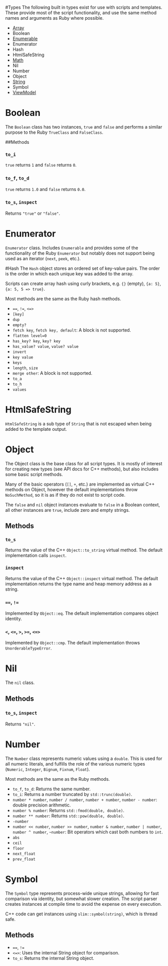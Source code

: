 #Types
The following built in types exist for use with scripts and templates.
These provide most of the script functionality, and use the same method names and arguments as Ruby where possible.

   * [Array](types/Array.md)
   * Boolean
   * [Enumerable](types/Enumerable.md)
   * Enumerator
   * Hash
   * HtmlSafeString
   * [Math](types/Math.md)
   * Nil
   * Number
   * Object
   * [String](types/String.md)
   * Symbol
   * [ViewModel](types/ViewModel.md)

# Boolean
The `Boolean` class has two instances, `true` and `false` and performs a similar purpose to the Ruby `TrueClass` and `FalseClass`.

##Methods

### `to_i`
`true` returns `1` and `false` returns `0`.

### `to_f`, `to_d`
`true` returns `1.0` and `false` returns `0.0`.

### `to_s`, `inspect`
Returns `"true"` or `"false"`.

# Enumerator
`Enumerator` class. Includes `Enumerable` and provides some of the functionality of the Ruby
`Enumerator` but notably does not support being used as an iterator (`next`, `peek`, etc.).

#Hash
The `Hash` object stores an ordered set of key-value pairs. The order is the order in which each unique key was added to the array.

Scripts can create array hash using curly brackets, e.g. `{}` (empty), `{a: 5}`, `{a: 5, 5 => true}`.

Most methods are the same as the Ruby hash methods.

   * `==`, `!=`, `<=>`
   * `[key]`
   * `dup`
   * `empty?`
   * `fetch key`, `fetch key, default`: A block is not supported.
   * `flatten level=0`
   * `has_key? key`, `key? key`
   * `has_value? value`, `value? value`
   * `invert`
   * `key value`
   * `keys`
   * `length`, `size`
   * `merge other`: A block is not supported.
   * `to_a`
   * `to_h`
   * `values`

# HtmlSafeString
`HtmlSafeString` is a sub type of `String` that is not escaped when being added to the template output.

# Object
The Object class is the base class for all script types. It is mostly of interest for creating new types (see API docs for C++ methods), but also includes some basic script methods.

Many of the basic operators (`[]`, `+`, etc.) are implemented as virtual C++ methods on Object, however the default implementations throw `NoSuchMethod`, so it is as if they do not exist to script code.

The `false` and `nil` object instances evaluate to `false` in a Boolean context, all other instances are `true`, include zero and empty strings.

## Methods
### `to_s`
Returns the value of the C++ `Object::to_string` virtual method. The default implementation calls `inspect`.

### `inspect`
Returns the value of the C++ `Object::inspect` virtual method. The default implementation returns the type name and heap memory address as a string.

### `==`, `!=`
Implemented by `Object::eq`. The default implementation compares object identity.

### `<`, `<=`, `>`, `>=`, `<=>`
Implemented by `Object::cmp`. The default implementation throws `UnorderableTypeError`.

# Nil

The `nil` class.

## Methods
### `to_s`, `inspect`
Returns `"nil"`.

# Number

The `Number` class represents numeric values using a `double`. This is used for all numeric literals, and fulfills the role of the various numeric types (`Numeric`, `Integer`, `Bignum`, `Fixnum`, `Float`).

Most methods are the same as the Ruby methods.

   * `to_f`, `to_d`: Returns the same number.
   * `to_i`: Returns a number truncated by `std::trunc(double)`.
   * `number * number`, `number / number`, `number + number`, `number - number`: double precision arithmetic.
   * `number % number`: Returns `std::fmod(double, double)`.
   * `number ** number`: Returns `std::pow(double, double)`.
   * `-number`
   * `number << number`, `number >> number`, `number & number`, `number | number`, `number ^ number`, `~number`: Bit operators which cast both numbers to `int`.
   * `abs`
   * `ceil`
   * `floor`
   * `next_float`
   * `prev_float`

# Symbol
The `Symbol` type represents process-wide unique strings, allowing for fast comparison via identity, but somewhat slower creation. The script parser creates instances at compile time to avoid the expense on every execution.

C++ code can get instances using `slim::symbol(string)`, which is thread safe.

## Methods

   * `==`, `!=`
   * `<=>`: Uses the internal String object for comparison.
   * `to_s`: Returns the internal String object.


